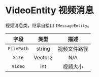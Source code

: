 # VideoEntity 视频消息

视频消息类，继承自接口 `IMessageEntity`。

|    字段    |  类型   |     描述     |
| :--------: | :-----: | :----------: |
| `FilePath` | string  | 视频文件路径 |
|   `Size`   | Vector2 |     N/A      |
|  `Video`   |   int   |   视频大小   |
